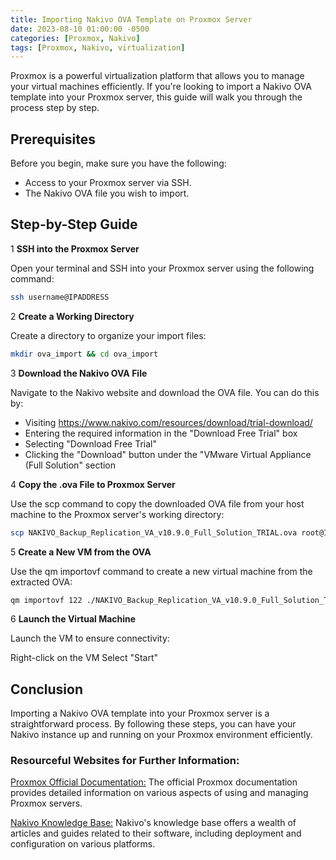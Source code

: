 ```yaml
---
title: Importing Nakivo OVA Template on Proxmox Server
date: 2023-08-10 01:00:00 -0500
categories: [Proxmox, Nakivo]
tags: [Proxmox, Nakivo, virtualization]
---
```


Proxmox is a powerful virtualization platform that allows you to manage your virtual machines efficiently. If you're looking to import a Nakivo OVA template into your Proxmox server, this guide will walk you through the process step by step.

## Prerequisites

Before you begin, make sure you have the following:

- Access to your Proxmox server via SSH.
- The Nakivo OVA file you wish to import.

## Step-by-Step Guide

1 **SSH into the Proxmox Server**

Open your terminal and SSH into your Proxmox server using the following command:

```bash
ssh username@IPADDRESS
```

2 **Create a Working Directory**

Create a directory to organize your import files:

```bash
mkdir ova_import && cd ova_import
```

3 **Download the Nakivo OVA File**

Navigate to the Nakivo website and download the OVA file. You can do this by:

- Visiting https://www.nakivo.com/resources/download/trial-download/
- Entering the required information in the "Download Free Trial" box
- Selecting "Download Free Trial"
- Clicking the "Download" button under the "VMware Virtual Appliance (Full Solution" section

4 **Copy the .ova File to Proxmox Server**

Use the scp command to copy the downloaded OVA file from your host machine to the Proxmox server's working directory:

```bash
scp NAKIVO_Backup_Replication_VA_v10.9.0_Full_Solution_TRIAL.ova root@IPADDRESS:ova_import
```

5 **Create a New VM from the OVA**

Use the qm importovf command to create a new virtual machine from the extracted OVA:

```bash
qm importovf 122 ./NAKIVO_Backup_Replication_VA_v10.9.0_Full_Solution_TRIAL.ovf vmstorage2 --format qcow2
```

6 **Launch the Virtual Machine**

Launch the VM to ensure connectivity:

Right-click on the VM
Select "Start"

## Conclusion

Importing a Nakivo OVA template into your Proxmox server is a straightforward process. By following these steps, you can have your Nakivo instance up and running on your Proxmox environment efficiently.


### Resourceful Websites for Further Information: ###

[Proxmox Official Documentation:](https://pve.proxmox.com/pve-docs/pve-admin-guide.html) The official Proxmox documentation provides detailed information on various aspects of using and managing Proxmox servers.

[Nakivo Knowledge Base:](https://helpcenter.nakivo.com/) Nakivo's knowledge base offers a wealth of articles and guides related to their software, including deployment and configuration on various platforms.